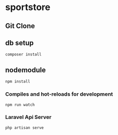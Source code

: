 # sportstore

## Git Clone
## db setup
```
composer install
```
## nodemodule
```
npm install
```

### Compiles and hot-reloads for development
```
npm run watch
```
### Laravel Api Server
```
php artisan serve
```

